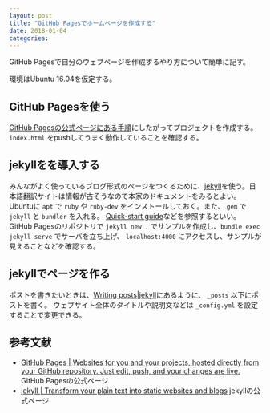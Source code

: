 ```yaml
---
layout: post
title: "GitHub Pagesでホームページを作成する"
date: 2018-01-04
categories:
---
```

GitHub Pagesで自分のウェブページを作成するやり方について簡単に記す。

環境はUbuntu 16.04を仮定する。


## GitHub Pagesを使う

[GitHub Pagesの公式ページにある手順](https://pages.github.com/)にしたがってプロジェクトを作成する。 `index.html` をpushしてうまく動作していることを確認する。


## jekyllをを導入する

みんながよく使っているブログ形式のページをつくるために、[jekyll](https://jekyllrb.com/)を使う。日本語翻訳サイトは情報が古そうなので本家のドキュメントをみるとよい。
Ubuntuに `apt` で `ruby` や `ruby-dev` をインストールしておく。また、 `gem` で `jekyll` と `bundler` を入れる。
[Quick-start guide](https://jekyllrb.com/docs/quickstart/)などを参照するといい。
GitHub Pagesのリポジトリで `jekyll new .` でサンプルを作成し、`bundle exec jekyll serve` でサーバを立ち上げ、 `localhost:4000` にアクセスし、サンプルが見えることなどを確認する。


## jekyllでページを作る

ポストを書きたいときは、[Writing posts\|jekyll](https://jekyllrb.com/docs/posts/)にあるように、 `_posts` 以下にポストを書く。
ウェブサイト全体のタイトルや説明文などは `_config.yml` を設定することで変更できる。



## 参考文献
* [GitHub Pages \| Websites for you and your projects, hosted directly from your GitHub repository. Just edit, push, and your changes are live.](https://pages.github.com/) GitHub Pagesの公式ページ
* [jekyll \| Transform your plain text into static websites and blogs](https://jekyllrb.com/) jekyllの公式ページ
<!--more-->
